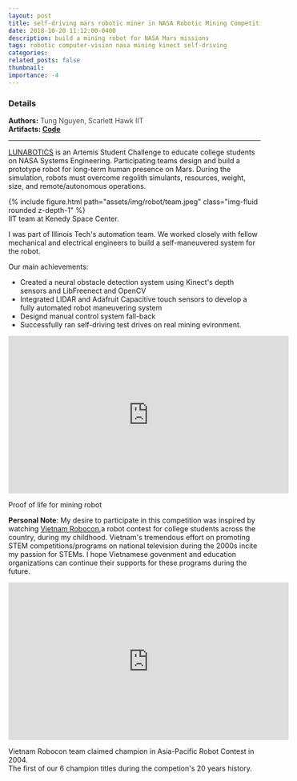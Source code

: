 ```yaml
---
layout: post
title: self-driving mars robotic miner in NASA Robotic Mining Competition 2018
date: 2018-10-20 11:12:00-0400
description: build a mining robot for NASA Mars missions
tags: robotic computer-vision nasa mining kinect self-driving
categories:
related_posts: false
thumbnail:
importance: -4
---
```

<h3> Details </h3>
<div class="row" >
    <div class="col-sm-3" style="font-weight:300;"> 
    <strong> Authors:</strong> Tung Nguyen, Scarlett Hawk IIT
    </div> 
</div>
<div class="row" >
    <div class="col-sm-3" style="font-weight:300;"> 
    <strong>Artifacts: <a target="_blank" rel="noopener noreferrer" href="https://github.com/tungdnguyen/nasa-robot"> Code </a> </strong>
    </div>
</div>
<hr>

[LUNABOTICS](https://www.nasa.gov/press-release/nasa-announces-robotic-mining-competition-0) is an Artemis Student Challenge to educate college students on NASA Systems Engineering. Participating teams design and build a prototype robot for long-term human presence on Mars. During the simulation, robots must overcome regolith simulants, resources, weight, size, and remote/autonomous operations.

<div class="row mt-3">
        {% include figure.html path="assets/img/robot/team.jpeg" class="img-fluid rounded z-depth-1" %}
</div>
<div class="caption">
    IIT team at Kenedy Space Center.
</div>

I was part of Illinois Tech's automation team. We worked closely with fellow mechanical and electrical engineers to build a self-maneuvered system for the robot.

Our main achievements: 

  - Created a neural obstacle detection system using Kinect's depth sensors and LibFreenect and OpenCV
  - Integrated LIDAR and Adafruit Capacitive touch sensors to develop a fully automated robot maneuvering system
  - Designd manual control system fall-back
  - Successfully ran self-driving test drives on real mining evironment.

<p align="center"><iframe width="560" height="315" src="https://www.youtube.com/embed/5FNd6rH5uJ4" title="YouTube video player" frameborder="0" allow="accelerometer; autoplay; clipboard-write; encrypted-media; gyroscope; picture-in-picture; web-share" allowfullscreen></iframe></p>
<div class="caption">
    Proof of life for mining robot
</div>

**Personal Note**: My desire to participate in this competition was inspired by watching [Vietnam Robocon](https://www.youtube.com/watch?v=FI2VTcHbP4Q),a robot contest for college students across the country,  during my childhood. Vietnam's tremendous effort on promoting STEM competitions/programs on national television during the 2000s incite my passion for STEMs. I hope Vietnamese govenment and education organizations can continue their supports for these programs during the future.

<p align="center"><iframe width="560" height="315" src="https://www.youtube.com/embed/m5mSOAzYh6s" title="YouTube video player" frameborder="0" allow="accelerometer; autoplay; clipboard-write; encrypted-media; gyroscope; picture-in-picture; web-share" allowfullscreen></iframe></p>
<div class="caption">
    Vietnam Robocon team claimed champion in Asia-Pacific Robot Contest in 2004. <br> The first of our 6 champion titles during the competion's 20 years history.
</div>